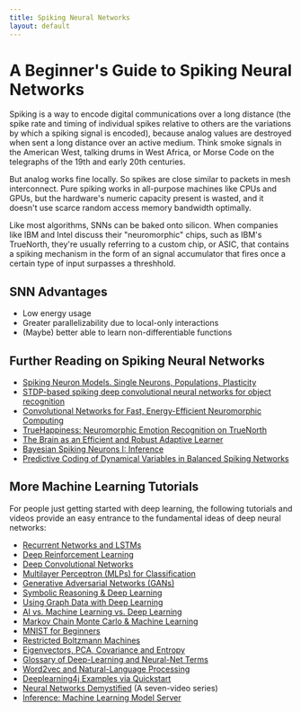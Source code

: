 ```yaml
---
title: Spiking Neural Networks
layout: default
---
```


# A Beginner's Guide to Spiking Neural Networks

Spiking is a way to encode digital communications over a long distance (the spike rate and timing of individual spikes relative to others are the variations by which a spiking signal is encoded), because analog values are destroyed when sent a long distance over an active medium. Think smoke signals in the American West, talking drums in West Africa, or Morse Code on the telegraphs of the 19th and early 20th centuries. 

But analog works fine locally. So spikes are close similar to packets in mesh interconnect. Pure spiking works in all-purpose machines like CPUs and GPUs, but the hardware's numeric capacity present is wasted, and it doesn't use scarce random access memory bandwidth optimally.

Like most algorithms, SNNs can be baked onto silicon. When companies like IBM and Intel discuss their "neuromorphic" chips, such as IBM's TrueNorth, they're usually referring to a custom chip, or ASIC, that contains a spiking mechanism in the form of an signal accumulator that fires once a certain type of input surpasses a threshhold. 

## SNN Advantages

* Low energy usage
* Greater parallelizability due to local-only interactions
* (Maybe) better able to learn non-differentiable functions

## Further Reading on Spiking Neural Networks

* [Spiking Neuron Models. Single Neurons, Populations, Plasticity](http://icwww.epfl.ch/~gerstner/SPNM/SPNM.html)
* [STDP-based spiking deep convolutional neural networks for object recognition](https://arxiv.org/abs/1611.01421)
* [Convolutional Networks for Fast, Energy-Efficient Neuromorphic Computing](https://arxiv.org/abs/1603.08270)
* [TrueHappiness: Neuromorphic Emotion Recognition on TrueNorth](https://arxiv.org/abs/1601.04183)
* [The Brain as an Efficient and Robust Adaptive Learner](http://www.cell.com/neuron/abstract/S0896-6273(17)30417-8)
* [Bayesian Spiking Neurons I: Inference](https://www.mitpressjournals.org/doi/abs/10.1162/neco.2008.20.1.91)
* [Predictive Coding of Dynamical Variables in Balanced Spiking Networks](http://journals.plos.org/ploscompbiol/article?id=10.1371/journal.pcbi.1003258)

## <a name="intro">More Machine Learning Tutorials</a>

For people just getting started with deep learning, the following tutorials and videos provide an easy entrance to the fundamental ideas of deep neural networks:

* [Recurrent Networks and LSTMs](./lstm.html)
* [Deep Reinforcement Learning](./deepreinforcementlearning.html)
* [Deep Convolutional Networks](./convolutionalnetwork.html)
* [Multilayer Perceptron (MLPs) for Classification](./multilayerperceptron.html)
* [Generative Adversarial Networks (GANs)](./generative-adversarial-network.html)
* [Symbolic Reasoning & Deep Learning](./symbolicreasoning.html)
* [Using Graph Data with Deep Learning](./graphanalytics.html)
* [AI vs. Machine Learning vs. Deep Learning](./ai-machinelearning-deeplearning.html)
* [Markov Chain Monte Carlo & Machine Learning](/markovchainmontecarlo.html)
* [MNIST for Beginners](./mnist-for-beginners.html)
* [Restricted Boltzmann Machines](./restrictedboltzmannmachine.html)
* [Eigenvectors, PCA, Covariance and Entropy](./eigenvector.html)
* [Glossary of Deep-Learning and Neural-Net Terms](./glossary.html)
* [Word2vec and Natural-Language Processing](./word2vec.html)
* [Deeplearning4j Examples via Quickstart](./quickstart.html)
* [Neural Networks Demystified](https://www.youtube.com/watch?v=bxe2T-V8XRs) (A seven-video series)
* [Inference: Machine Learning Model Server](./machine-learning-server.html)
